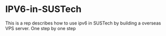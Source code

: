 # IPV6-in-SUSTech
This is a rep describes how to use ipv6 in SUSTech by building a overseas VPS server. One step by one step
